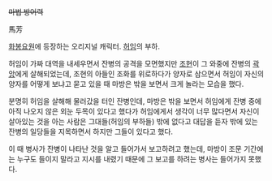 <del>마법 방어력</del>

馬芳  

[화봉요원](%ED%99%94%EB%B4%89%EC%9A%94%EC%9B%90.md)에 등장하는 오리지널 캐릭터.
[허임](%ED%97%88%EC%9E%84.md)의 부하.

허임이 가짜 대역을 내세우면서 잔병의 공격을 모면했지만 [조현](%EC%A1%B0%ED%98%84#s-2.md)이 그 와중에 잔병의
[곽앙](%EA%B3%BD%EC%95%99.md)에게 살해되었는데, 조현의 아들인 조화를 위로하다가 양자로 삼으면서 허임이 자신의
양자를 어떻게 보냐고 묻고 있을 때 마방은 밖을 보면서 크게 놀라는 모습을 했다.

분명히 허임을 살해해 물러갔을 터인 잔병인데, 마방은 밖을 보면서 허임에게 잔병 중에 아직 나오지 않은 외눈 두목이 있다고 했다가 허임에게서
생각이 너무 많다면서 자신이 살아있는 것을 아는 사람은 그대들(허임의 부하들) 밖에 없다고 대답을 듣자 밖에 있는 잔병의 일당들을 지목하면서
하지만 그들이 있다고 했다.  

이 때 병사가 잔병이 나타난 것을 알고 들어가서 보고하려고 했는데, 마방이 조문 기간에는 누구도 들이지 말라고 지시를 내렸기 때문에 그
보고를 하려는 병사는 들어가지 못했다.  


